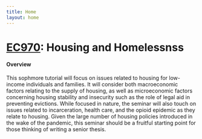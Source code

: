 ```yaml
---
title: Home
layout: home
---
```


# [EC970](https://economics.harvard.edu/sophomore-tutorial): Housing and Homelessnss


#### **Overview**
This sophmore tutorial will focus on issues related to housing for low-income individuals and families. It will consider both macroeconomic factors relating to the supply of housing, as well as microeconomic factors concerning housing stability and insecurity such as the role of legal aid in preventing evictions. While focused in nature, the seminar will also touch on issues related to incarceration, health care, and the opioid epidemic as they relate to housing. Given the large number of housing policies introduced in the wake of the pandemic, this seminar should be a fruitful starting point for those thinking of writing a senior thesis.

